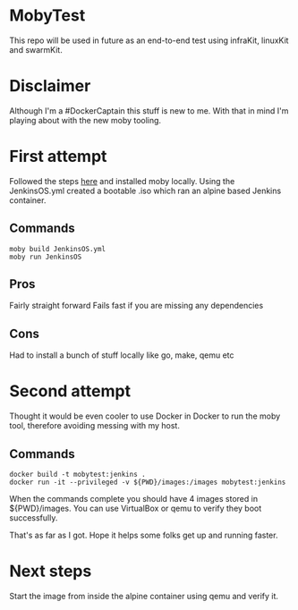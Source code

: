 # MobyTest

This repo will be used in future as an end-to-end test using infraKit, linuxKit and swarmKit.

# Disclaimer 

Although I'm a #DockerCaptain this stuff is new to me. With that in mind I'm playing about with the new moby tooling. 

# First attempt

Followed the steps [here](https://github.com/linuxkit/linuxkit) and installed moby locally.  Using the JenkinsOS.yml created a bootable .iso which ran an alpine based Jenkins container.

## Commands
```
moby build JenkinsOS.yml
moby run JenkinsOS

```

## Pros

Fairly straight forward
Fails fast if you are missing any dependencies

## Cons

Had to install a bunch of stuff locally like go, make, qemu etc

# Second attempt

Thought it would be even cooler to use Docker in Docker to run the moby tool, therefore avoiding messing with my host.

## Commands

```
docker build -t mobytest:jenkins .
docker run -it --privileged -v ${PWD}/images:/images mobytest:jenkins
```
 
When the commands complete you should have 4 images stored in ${PWD}/images.  You can use VirtualBox or qemu to verify they boot successfully.

That's as far as I got. Hope it helps some folks get up and running faster.

# Next steps

Start the image from inside the alpine container using qemu and verify it.

